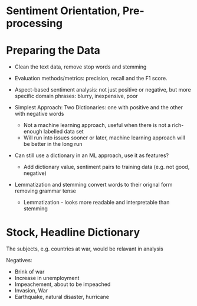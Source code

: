 # Sentiment Orientation, Pre-processing

# Preparing the Data

- Clean the text data, remove stop words and stemming
- Evaluation methods/metrics: precision, recall and the F1 score.

- Aspect-based sentiment analysis: not just positive or negative, but more specific domain phrases: blurry, inexpensive, poor

- Simplest Approach: Two Dictionaries: one with positive and the other with negative words
    - Not a machine learning approach, useful when there is not a rich-enough labelled data set
    - Will run into issues sooner or later, machine learning approach will be better in the long run
- Can still use a dictionary in an ML approach, use it as features?
    - Add dictionary value, sentiment pairs to training data (e.g. not good, negative)

- Lemmatization and stemming convert words to their orignal form removing grammar tense
    - Lemmatization - looks more readable and interpretable than stemming

# Stock, Headline Dictionary

The subjects, e.g. countries at war, would be relavant in analysis

Negatives:

- Brink of war
- Increase in unemployment
- Impeachement, about to be impeached
- Invasion, War
- Earthquake, natural disaster, hurricane